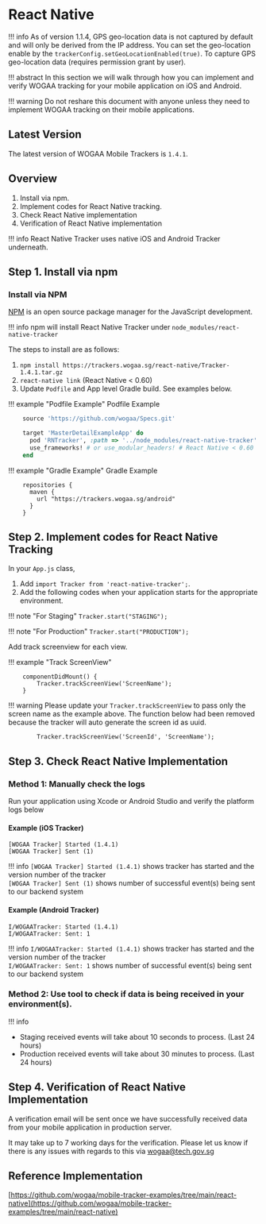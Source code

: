 # React Native

!!! info As of version 1.1.4, GPS geo-location data is not captured by default and will only be derived from the IP address. You can set the geo-location enable by the `trackerConfig.setGeoLocationEnabled(true)`. To capture GPS geo-location data \(requires permission grant by user\).

!!! abstract In this section we will walk through how you can implement and verify WOGAA tracking for your mobile application on iOS and Android.

!!! warning Do not reshare this document with anyone unless they need to implement WOGAA tracking on their mobile applications.

## Latest Version

The latest version of WOGAA Mobile Trackers is `1.4.1`.

## Overview

1. Install via npm.
2. Implement codes for React Native tracking.
3. Check React Native implementation
4. Verification of React Native implementation

!!! info React Native Tracker uses native iOS and Android Tracker underneath.

## Step 1. Install via npm

### Install via NPM

[NPM](https://www.npmjs.com/) is an open source package manager for the JavaScript development.

!!! info npm will install React Native Tracker under `node_modules/react-native-tracker`

The steps to install are as follows:

1. `npm install https://trackers.wogaa.sg/react-native/Tracker-1.4.1.tar.gz`
2. `react-native link` \(React Native &lt; 0.60\)
3. Update `Podfile` and App level Gradle build. See examples below.

!!! example "Podfile Example" Podfile Example

```ruby
    source 'https://github.com/wogaa/Specs.git'

    target 'MasterDetailExampleApp' do
      pod 'RNTracker', :path => '../node_modules/react-native-tracker' # React Native < 0.60
      use_frameworks! # or use_modular_headers! # React Native < 0.60
    end
```

!!! example "Gradle Example" Gradle Example

```text
    repositories {
      maven {
        url "https://trackers.wogaa.sg/android"
      }
    }
```

## Step 2. Implement codes for React Native Tracking

In your `App.js` class,

1. Add `import Tracker from 'react-native-tracker';`.
2. Add the following codes when your application starts for the appropriate environment.

!!! note "For Staging" `Tracker.start("STAGING");`

!!! note "For Production" `Tracker.start("PRODUCTION");`

Add track screenview for each view.

!!! example "Track ScreenView"

```text
    componentDidMount() {
        Tracker.trackScreenView('ScreenName');
    }
```

!!! warning Please update your `Tracker.trackScreenView` to pass only the screen name as the example above. The function below had been removed because the tracker will auto generate the screen id as uuid.

```text
        Tracker.trackScreenView('ScreenId', 'ScreenName');
```

## Step 3. Check React Native Implementation

### Method 1: Manually check the logs

Run your application using Xcode or Android Studio and verify the platform logs below

#### Example \(iOS Tracker\)

```markup
[WOGAA Tracker] Started (1.4.1)
[WOGAA Tracker] Sent (1)
```

!!! info `[WOGAA Tracker] Started (1.4.1)` shows tracker has started and the version number of the tracker  
`[WOGAA Tracker] Sent (1)` shows number of successful event\(s\) being sent to our backend system

#### Example \(Android Tracker\)

```markup
I/WOGAATracker: Started (1.4.1)
I/WOGAATracker: Sent: 1
```

!!! info `I/WOGAATracker: Started (1.4.1)` shows tracker has started and the version number of the tracker  
`I/WOGAATracker: Sent: 1` shows number of successful event\(s\) being sent to our backend system

### Method 2: Use tool to check if data is being received in your environment\(s\).

!!! info

* Staging received events will take about 10 seconds to process. \(Last 24 hours\)
* Production received events will take about 30 minutes to process. \(Last 24 hours\)

## Step 4. Verification of React Native Implementation

A verification email will be sent once we have successfully received data from your mobile application in production server.

It may take up to 7 working days for the verification. Please let us know if there is any issues with regards to this via wogaa@tech.gov.sg

## Reference Implementation

[https://github.com/wogaa/mobile-tracker-examples/tree/main/react-native](https://github.com/wogaa/mobile-tracker-examples/tree/main/react-native)

